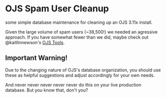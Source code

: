 # OJS Spam User Cleanup
some simple database maintenance for cleaning up an OJS 3.11x install.

Given the large volume of spam users (~38,500!) we needed an agressive approach. If you have somewhat fewer than we did, maybe check out @kaitlinnewson's [OJS Tools](https://github.com/kaitlinnewson/ojs-tools). 

## Important Warning!
Due to the changing nature of OJS's database organization, you should use these as helpful suggestions and adjust accordingly for your own needs. 

And never never never never never do this on your live production database. But you know that, don't you?
